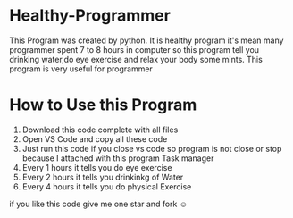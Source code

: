# Healthy-Programmer
This Program was created by python. It is healthy program it's mean many programmer spent 7 to 8 hours in computer so this program tell you drinking water,do eye exercise and relax your body some mints. This program is very useful for programmer

# How to Use this Program

1. Download this code complete with all files
2. Open VS Code and copy all these code
3. Just run this code if you close vs code so program is not close or stop because I attached with this program Task manager
4. Every 1 hours it tells you do eye exercise
5. Every 2 hours it tells you drinkinkg of Water
6. Every 4 hours it tells you do physical Exercise

if you like this code give me one star and fork ☺
